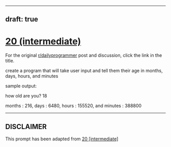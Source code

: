 ---
draft: true
----

# [20 (intermediate)](https://www.reddit.com/r/dailyprogrammer/comments/qnkpp/382012_challenge_20_intermediate/)

For the original [r/dailyprogrammer](https://www.reddit.com/r/dailyprogrammer/) post and discussion, click the link in the title.

create a program that will take user input and tell them their age in months, days, hours, and minutes

sample output:

how old are you? 18

months : 216, days : 6480, hours : 155520, and minutes : 388800


----
## **DISCLAIMER**
This prompt has been adapted from [20 [intermediate]](https://www.reddit.com/r/dailyprogrammer/comments/qnkpp/382012_challenge_20_intermediate/
)
